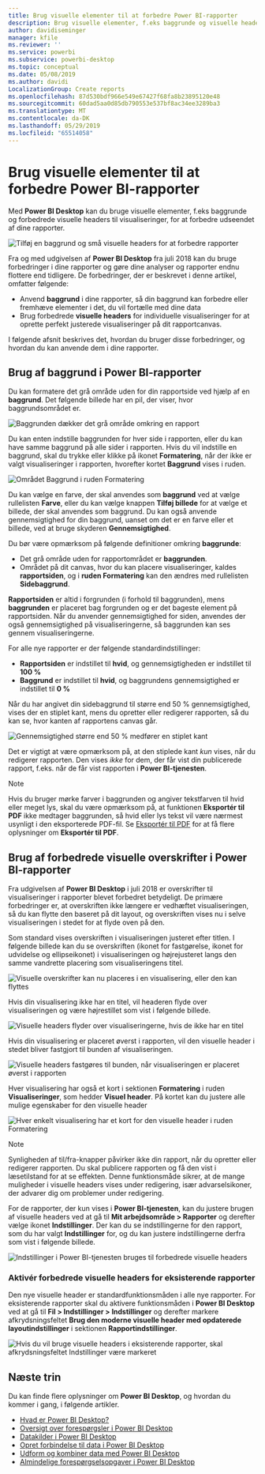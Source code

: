 ```yaml
---
title: Brug visuelle elementer til at forbedre Power BI-rapporter
description: Brug visuelle elementer, f.eks baggrunde og visuelle headers til at forbedre rapporter
author: davidiseminger
manager: kfile
ms.reviewer: ''
ms.service: powerbi
ms.subservice: powerbi-desktop
ms.topic: conceptual
ms.date: 05/08/2019
ms.author: davidi
LocalizationGroup: Create reports
ms.openlocfilehash: 87d530bdf966e549e67427f68fa8b23895120e48
ms.sourcegitcommit: 60dad5aa0d85db790553e537bf8ac34ee3289ba3
ms.translationtype: MT
ms.contentlocale: da-DK
ms.lasthandoff: 05/29/2019
ms.locfileid: "65514058"
---
```

# <a name="use-visual-elements-to-enhance-power-bi-reports"></a>Brug visuelle elementer til at forbedre Power BI-rapporter

Med **Power BI Desktop** kan du bruge visuelle elementer, f.eks baggrunde og forbedrede visuelle headers til visualiseringer, for at forbedre udseendet af dine rapporter.

![Tilføj en baggrund og små visuelle headers for at forbedre rapporter](media/desktop-visual-elements-for-reports/visual-elements-for-reports_01.png)

Fra og med udgivelsen af **Power BI Desktop** fra juli 2018 kan du bruge forbedringer i dine rapporter og gøre dine analyser og rapporter endnu flottere end tidligere. De forbedringer, der er beskrevet i denne artikel, omfatter følgende: 

* Anvend **baggrund** i dine rapporter, så din baggrund kan forbedre eller fremhæve elementer i det, du vil fortælle med dine data
* Brug forbedrede **visuelle headers** for individuelle visualiseringer for at oprette perfekt justerede visualiseringer på dit rapportcanvas. 

I følgende afsnit beskrives det, hvordan du bruger disse forbedringer, og hvordan du kan anvende dem i dine rapporter.

## <a name="using-wallpaper-in-power-bi-reports"></a>Brug af baggrund i Power BI-rapporter

Du kan formatere det grå område uden for din rapportside ved hjælp af en **baggrund**. Det følgende billede har en pil, der viser, hvor baggrundsområdet er. 

![Baggrunden dækker det grå område omkring en rapport](media/desktop-visual-elements-for-reports/visual-elements-for-reports_02.png)

Du kan enten indstille baggrunden for hver side i rapporten, eller du kan have samme baggrund på alle sider i rapporten. Hvis du vil indstille en baggrund, skal du trykke eller klikke på ikonet **Formatering**, når der ikke er valgt visualiseringer i rapporten, hvorefter kortet **Baggrund** vises i ruden.

![Området Baggrund i ruden Formatering](media/desktop-visual-elements-for-reports/visual-elements-for-reports_03.png)

Du kan vælge en farve, der skal anvendes som **baggrund** ved at vælge rullelisten **Farve**, eller du kan vælge knappen **Tilføj billede** for at vælge et billede, der skal anvendes som baggrund. Du kan også anvende gennemsigtighed for din baggrund, uanset om det er en farve eller et billede, ved at bruge skyderen **Gennemsigtighed**.

Du bør være opmærksom på følgende definitioner omkring **baggrunde**:

* Det grå område uden for rapportområdet er **baggrunden**.
* Området på dit canvas, hvor du kan placere visualiseringer, kaldes **rapportsiden**, og i **ruden Formatering** kan den ændres med rullelisten **Sidebaggrund**.

**Rapportsiden** er altid i forgrunden (i forhold til baggrunden), mens **baggrunden** er placeret bag forgrunden og er det bageste element på rapportsiden. Når du anvender gennemsigtighed for siden, anvendes der også gennemsigtighed på visualiseringerne, så baggrunden kan ses gennem visualiseringerne.

For alle nye rapporter er der følgende standardindstillinger:

* **Rapportsiden** er indstillet til **hvid**, og gennemsigtigheden er indstillet til **100 %**
* **Baggrund** er indstillet til **hvid**, og baggrundens gennemsigtighed er indstillet til **0 %**

Når du har angivet din sidebaggrund til større end 50 % gennemsigtighed, vises der en stiplet kant, mens du opretter eller redigerer rapporten, så du kan se, hvor kanten af rapportens canvas går. 

![Gennemsigtighed større end 50 % medfører en stiplet kant](media/desktop-visual-elements-for-reports/visual-elements-for-reports_04.png)

Det er vigtigt at være opmærksom på, at den stiplede kant *kun* vises, når du redigerer rapporten. Den vises *ikke* for dem, der får vist din publicerede rapport, f.eks. når de får vist rapporten i **Power BI-tjenesten**.

> [!NOTE]
> Hvis du bruger mørke farver i baggrunden og angiver tekstfarven til hvid eller meget lys, skal du være opmærksom på, at funktionen **Eksportér til PDF** ikke medtager baggrunden, så hvid eller lys tekst vil være nærmest usynligt i den eksporterede PDF-fil. Se [Eksportér til PDF](desktop-export-to-pdf.md) for at få flere oplysninger om **Eksportér til PDF**.


## <a name="using-improved-visual-headers-in-power-bi-reports"></a>Brug af forbedrede visuelle overskrifter i Power BI-rapporter

Fra udgivelsen af **Power BI Desktop** i juli 2018 er overskrifter til visualiseringer i rapporter blevet forbedret betydeligt. De primære forbedringer er, at overskriften ikke længere er vedhæftet visualiseringen, så du kan flytte den baseret på dit layout, og overskriften vises nu i selve visualiseringen i stedet for at flyde oven på den. 

Som standard vises overskriften i visualiseringen justeret efter titlen. I følgende billede kan du se overskriften (ikonet for fastgørelse, ikonet for udvidelse og ellipseikonet) i visualiseringen og højrejusteret langs den samme vandrette placering som visualiseringens titel.

![Visuelle overskrifter kan nu placeres i en visualisering, eller den kan flyttes](media/desktop-visual-elements-for-reports/visual-elements-for-reports_05.png)

Hvis din visualisering ikke har en titel, vil headeren flyde over visualiseringen og være højrestillet som vist i følgende billede. 

![Visuelle headers flyder over visualiseringerne, hvis de ikke har en titel](media/desktop-visual-elements-for-reports/visual-elements-for-reports_07.png)

Hvis din visualisering er placeret øverst i rapporten, vil den visuelle header i stedet bliver fastgjort til bunden af visualiseringen. 

![Visuelle headers fastgøres til bunden, når visualiseringen er placeret øverst i rapporten](media/desktop-visual-elements-for-reports/visual-elements-for-reports_08.png)

Hver visualisering har også et kort i sektionen **Formatering** i ruden **Visualiseringer**, som hedder **Visuel header**. På kortet kan du justere alle mulige egenskaber for den visuelle header

![Hver enkelt visualisering har et kort for den visuelle header i ruden Formatering](media/desktop-visual-elements-for-reports/visual-elements-for-reports_09.png)

> [!NOTE]
> Synligheden af til/fra-knapper påvirker ikke din rapport, når du opretter eller redigerer rapporten. Du skal publicere rapporten og få den vist i læsetilstand for at se effekten. Denne funktionsmåde sikrer, at de mange muligheder i visuelle headers vises under redigering, især advarselsikoner, der advarer dig om problemer under redigering.

For de rapporter, der kun vises i **Power BI-tjenesten**, kan du justere brugen af visuelle headers ved at gå til **Mit arbejdsområde > Rapporter** og derefter vælge ikonet **Indstillinger**. Der kan du se indstillingerne for den rapport, som du har valgt **Indstillinger** for, og du kan justere indstillingerne derfra som vist i følgende billede.

![Indstillinger i Power BI-tjenesten bruges til forbedrede visuelle headers](media/desktop-visual-elements-for-reports/visual-elements-for-reports_10.png)

### <a name="enabling-improved-visual-headers-for-existing-reports"></a>Aktivér forbedrede visuelle headers for eksisterende rapporter

Den nye visuelle header er standardfunktionsmåden i alle nye rapporter. For eksisterende rapporter skal du aktivere funktionsmåden i **Power BI Desktop** ved at gå til **Fil > Indstillinger > Indstillinger** og derefter markere afkrydsningsfeltet **Brug den moderne visuelle header med opdaterede layoutindstillinger** i sektionen **Rapportindstillinger**.

![Hvis du vil bruge visuelle headers i eksisterende rapporter, skal afkrydsningsfeltet Indstillinger være markeret](media/desktop-visual-elements-for-reports/visual-elements-for-reports_06.png)


## <a name="next-steps"></a>Næste trin
Du kan finde flere oplysninger om **Power BI Desktop**, og hvordan du kommer i gang, i følgende artikler.

* [Hvad er Power BI Desktop?](desktop-what-is-desktop.md)
* [Oversigt over forespørgsler i Power BI Desktop](desktop-query-overview.md)
* [Datakilder i Power BI Desktop](desktop-data-sources.md)
* [Opret forbindelse til data i Power BI Desktop](desktop-connect-to-data.md)
* [Udform og kombiner data med Power BI Desktop](desktop-shape-and-combine-data.md)
* [Almindelige forespørgselsopgaver i Power BI Desktop](desktop-common-query-tasks.md)   

